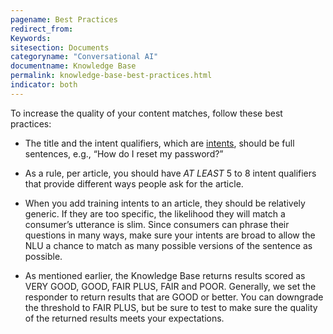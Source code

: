 ```yaml
---
pagename: Best Practices
redirect_from:
Keywords:
sitesection: Documents
categoryname: "Conversational AI"
documentname: Knowledge Base
permalink: knowledge-base-best-practices.html
indicator: both
---
```


To increase the quality of your content matches, follow these best practices:

* The title and the intent qualifiers, which are [intents](intent-builder-intents.html), should be full sentences, e.g., “How do I reset my password?”

* As a rule, per article, you should have *AT LEAST* 5 to 8 intent qualifiers that provide different ways people ask for the article.

* When you add training intents to an article, they should be relatively generic. If they are too specific, the likelihood they will match a consumer’s utterance is slim. Since consumers can phrase their questions in many ways, make sure your intents are broad to allow the NLU a chance to match as many possible versions of the sentence as possible.

* As mentioned earlier, the Knowledge Base returns results scored as VERY GOOD, GOOD, FAIR PLUS, FAIR and POOR. Generally, we set the responder to return results that are GOOD or better. You can downgrade the threshold to FAIR PLUS, but be sure to test to make sure the quality of the returned results meets your expectations.